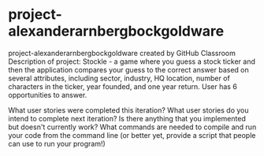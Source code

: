# project-alexanderarnbergbockgoldware
project-alexanderarnbergbockgoldware created by GitHub Classroom
Description of project: 
Stockle - a game where you guess a stock ticker and then the application compares your guess to the correct answer based on several attributes, including sector, industry, HQ location, number of characters in the ticker, year founded, and one year return. User has 6 opportunities to answer.

What user stories were completed this iteration?
What user stories do you intend to complete next iteration?
Is there anything that you implemented but doesn't currently work?
What commands are needed to compile and run your code from the command line (or better yet, provide a script that people can use to run your program!)

